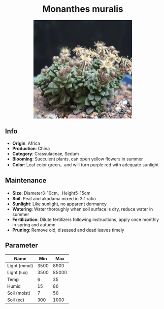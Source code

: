 <h1 align='center'>Monanthes muralis</h1>
<p align="center">
    <img 
        align='center'
        width='320'
        src="../images/monanthes muralis.png" 
        alt='Monanthes muralis' />
</p>

## Info

 - **Origin**: Africa
 - **Production**: China
 - **Category**: Crassulaceae, Sedum
 - **Blooming**: Succulent plants, can open yellow flowers in summer
 - **Color**: Leaf color green，and will turn purple red with adequate sunlight

## Maintenance

 - **Size**: Diameter3-10cm，Height5-15cm
 - **Soil**: Peat and akadama mixed in 3:1 ratio
 - **Sunlight**: Like sunlight, no apparent dormancy
 - **Watering**: Water thoroughly when soil surface is dry, reduce water in summer
 - **Fertilization**: Dilute fertilizers following instructions, apply once monthly in spring and autumn
 - **Pruning**: Remove old, diseased and dead leaves timely

## Parameter

| Name         | Min  | Max   |
|--------------|------|-------|
| Light (mmol) | 3500 | 8900  |
| Light (lux)  | 3500 | 85000 |
| Temp         | 6    | 35    |
| Humid        | 15   | 80    |
| Soil (moist) | 7   | 50    |
| Soil (ec)    | 300  | 1000  |